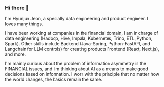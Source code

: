 ### Hi there 👋

I'm Hyunjun Jeon, a specially data engineering and product engineer. 
I loves many things.

I have been working at companies in the financial domain,
I am in charge of data engineering (Hadoop, Hive, Impala, Kubernetes, Trino, ETL, Python, Spark).
Other skills include Backend (Java-Spring, Python-FastAPI, and Langchain for LLM controls) for creating products
Frontend (React, Next.js), and more.

I'm mainly curious about the problem of information asymmetry in the FINANCIAL issues, and I'm thinking about AI as a means to make good decisions based on information.
I work with the principle that no matter how the world changes, the basics remain the same.

<!--
**HyunjunJeon/HyunjunJeon** is a ✨ _special_ ✨ repository because its `README.md` (this file) appears on your GitHub profile.

Here are some ideas to get you started:

- 🔭 I’m currently working on ...
- 🌱 I’m currently learning ...
- 👯 I’m looking to collaborate on ...
- 🤔 I’m looking for help with ...
- 💬 Ask me about ...
- 📫 How to reach me: ...
- 😄 Pronouns: ...
- ⚡ Fun fact: ...
-->
